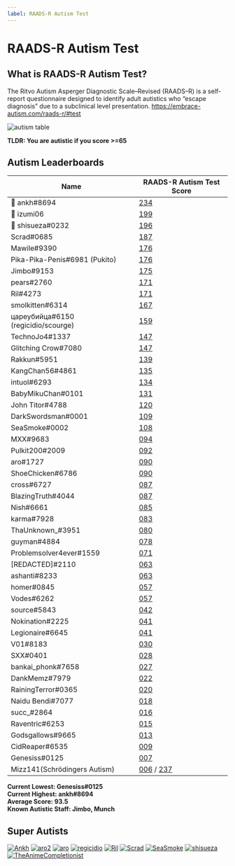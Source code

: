```yaml
---
label: RAADS-R Autism Test
---
```


# RAADS-R Autism Test

## What is RAADS-R Autism Test?

The Ritvo Autism Asperger Diagnostic Scale–Revised (RAADS–R) is a self-report questionnaire designed to identify adult autistics who “escape diagnosis” due to a subclinical level presentation.
https://embrace-autism.com/raads-r/#test

![autism table](https://user-images.githubusercontent.com/130555117/235987462-58e86a36-befb-49eb-a16d-25f65c546de8.png)

**TLDR: You are autistic if you score >=65**

## Autism Leaderboards

| Name                                 | RAADS-R Autism Test Score               |
|--------------------------------------|-----------------------------------------|
| 🥇 ankh#8694                         | [234](https://user-images.githubusercontent.com/130555117/234929337-7f711be2-4fc8-4c03-99f3-afd4b3ee6ab2.png)  |
| 🥈 izumi06                           | [199](https://github.com/snackbxx/lore/assets/61562681/5d69da95-f94d-41ae-a5de-e3047829a9d0)                   |
| 🥉 shisueza#0232                     | [196](https://user-images.githubusercontent.com/130555117/234929502-068923d3-6591-47ec-8e53-9ba4fb7381af.png)  |
| Scrad#0685                           | [187](https://user-images.githubusercontent.com/130555117/234929674-a428a240-cb96-4953-ae81-d1a5ff6e2ed8.png)  |
| Mawile#9390                          | [176](https://user-images.githubusercontent.com/130555117/234930310-5aa1811d-c701-4329-8a5d-f5ee4664d320.png)  |
| Pika-Pika-Penis#6981 (Pukito)        | [176](https://user-images.githubusercontent.com/130555117/234930530-d83bb5b7-d2bc-48a6-9022-338a0c7fe422.png)  |
| Jimbo#9153                           | [175](https://user-images.githubusercontent.com/130555117/234935906-2b0b4ebe-6864-467d-83d2-36c96c68daaf.png)  |
| pears#2760                           | [171](https://user-images.githubusercontent.com/130555117/234935344-9e612e5d-4e26-4703-80dc-943a386407a9.png)  |
| Ril#4273                             | [171](https://user-images.githubusercontent.com/130555117/234935268-3c4e2c1a-e4f8-4da9-b1af-bae2daccb089.png)  |
| smolkitten#6314                      | [167](https://user-images.githubusercontent.com/130555117/234935123-fcb2c94e-775a-4012-a206-2789d84d81ea.png)  |
| цареубийца#6150 (regicidio/scourge)  | [159](https://user-images.githubusercontent.com/130555117/234934976-1a02f805-1254-43d9-8f11-a58d8d29c39b.png)  |
| TechnoJo4#1337                       | [147](https://user-images.githubusercontent.com/130555117/234934904-df8a5b36-cf4b-4922-b218-55d99ac1557d.png)  |
| Glitching Crow#7080                  | [147](https://user-images.githubusercontent.com/130555117/234934799-a148697e-1ebc-445c-9cf0-6b2d2ea8a8dc.png)  |
| Rakkun#5951                          | [139](https://user-images.githubusercontent.com/130555117/234936557-d1b3ba08-8a27-43fb-aff9-8168aa050141.png)  |
| KangChan56#4861                      | [135](https://user-images.githubusercontent.com/130555117/234936632-16e1aa50-9cb4-46bd-ae6c-a16e42aa6669.png)  |
| intuol#6293                          | [134](https://user-images.githubusercontent.com/130555117/234936716-b4b49c6e-cc13-4a33-a4f2-d312e3ddd4eb.png)  |
| BabyMikuChan#0101                    | [131](https://user-images.githubusercontent.com/130555117/234936819-f79275b3-fb49-43f5-9c3b-74e7c91dbbe0.png)  |
| John Titor#4788                      | [120](https://user-images.githubusercontent.com/130555117/234937046-591ddefa-66d0-4278-bea6-2df06352ca67.png)  |
| DarkSwordsman#0001                   | [109](https://user-images.githubusercontent.com/130555117/234928040-846a1e75-02a7-44bd-9547-537a0200e14d.png)  |
| SeaSmoke#0002                        | [108](https://user-images.githubusercontent.com/130555117/234927726-7071a85e-9eb3-4e37-9677-588e78019cc3.png)  |
| MXX#9683                             | [094](https://user-images.githubusercontent.com/130555117/234926558-9f6059d3-57fa-4332-b5f1-e3ab0c0fa867.png)  |
| Pulkit200#2009                       | [092](https://user-images.githubusercontent.com/130555117/234937451-5936f99a-303d-4512-90e0-67f9f2baffdd.png)  |
| aro#1727                             | [090](https://user-images.githubusercontent.com/130555117/234938198-157d8555-cc3f-421d-bb9c-82ed26e14a81.png)  |
| ShoeChicken#6786                     | [090](https://user-images.githubusercontent.com/130555117/234938359-7adb7665-e42a-4a46-8020-67b61c197aa7.png)  |
| cross#6727                           | [087](https://user-images.githubusercontent.com/130555117/234938721-dbe99bb9-4a5d-4270-bbd7-670efea58875.png)  |
| BlazingTruth#4044                    | [087](https://user-images.githubusercontent.com/130555117/234938876-6492e516-3af3-48a9-91e8-0a819750972a.png)  |
| Nish#6661                            | [085](https://user-images.githubusercontent.com/130555117/234939159-f5fa847e-b060-4281-b5ba-660fb978c7a4.png)  |
| karma#7928                           | [083](https://user-images.githubusercontent.com/130555117/234939347-c3927cad-a3b3-4621-b8bf-1471e0b1ef52.png)  |
| ThaUnknown_#3951                     | [080](https://user-images.githubusercontent.com/130555117/234939609-a6369263-fdb3-4a0d-9018-148833fafe1f.png)  |
| guyman#4884                          | [078](https://user-images.githubusercontent.com/130555117/234945522-aef9224c-e2d7-4496-bd2c-f13f09deca74.png)  |
| Problemsolver4ever#1559              | [071](https://user-images.githubusercontent.com/130555117/234945325-65a99cd2-3ae3-439c-947a-7daeb4ba0fd2.png)  |
| [REDACTED]#2110                      | [063](https://user-images.githubusercontent.com/130555117/234945038-4ad12674-0156-46ca-b714-9f378cfc2359.png)  |
| ashanti#8233                         | [063](https://user-images.githubusercontent.com/130555117/234944291-309e1061-e491-494f-b870-3f5a42d7481d.png)  |
| homer#0845                           | [057](https://user-images.githubusercontent.com/130555117/234944061-c7e45a84-5d54-43f8-8d20-ef1ba4f67f30.png)  |
| Vodes#6262                           | [057](https://user-images.githubusercontent.com/130555117/234943865-21ce97f6-7fec-45c9-96c1-ae4d6a41b5f2.png)  |
| source#5843                          | [042](https://user-images.githubusercontent.com/130555117/234931110-a82ac30e-d5b5-42b1-bf2f-c45e1c3ca5bc.png)  |
| Nokination#2225                      | [041](https://user-images.githubusercontent.com/130555117/234934099-0e7b6114-a7ec-45f1-b3b8-c44dafccacd3.png)  |
| Legionaire#6645                      | [041](https://user-images.githubusercontent.com/130555117/234933982-e2e79c72-14e4-44b9-84d5-308846541453.png)  |
| V01#8183                             | [030](https://user-images.githubusercontent.com/130555117/234933904-742dd30f-91c8-41ed-8c29-df7d5b00ec97.png)  |
| SXX#0401                             | [028](https://user-images.githubusercontent.com/130555117/234933750-966022a5-8800-4c7d-8676-e35c20711dc5.png)  |
| bankai_phonk#7658                    | [027](https://user-images.githubusercontent.com/130555117/234932757-3da10086-ef14-4a51-b69c-1dcd3a46c0b9.png)  |
| DankMemz#7979                        | [022](https://user-images.githubusercontent.com/130555117/234932880-a7dceff5-05b9-458b-a6c4-b5f9ea6b6ad5.png)  |
| RainingTerror#0365                   | [020](https://user-images.githubusercontent.com/130555117/234933039-edd6e0f2-88ed-4b97-8d56-bfc9868c9820.png)  |
| Naidu Bendi#7077                     | [018](https://user-images.githubusercontent.com/130555117/234933434-a6a022db-2bf2-4c0f-b1aa-7794d577d28c.png)  |
| succ_#2864                           | [016](https://user-images.githubusercontent.com/130555117/234932338-05898873-7d0d-4965-81a3-f158b4db5c9a.png)  |
| Raventric#6253                       | [015](https://user-images.githubusercontent.com/130555117/234932242-f99787ef-727d-4f49-a734-03d35ccad49f.png)  |
| Godsgallows#9665                     | [013](https://user-images.githubusercontent.com/130555117/234932114-339d8391-3588-4ebd-918c-afd0ecc6df2f.png)  |
| CidReaper#6535                       | [009](https://user-images.githubusercontent.com/130555117/234932025-266aad04-b77c-4882-87bf-af394e9b7f3e.png)  |
| Genesiss#0125                        | [007](https://user-images.githubusercontent.com/130555117/234931778-c4196814-f5e3-40ee-9786-0413926bf453.png)  |
| Mizz141(Schrödingers Autism)         | [006](https://user-images.githubusercontent.com/130555117/234931256-e18c0707-1830-46f4-a9f4-de85c7e01b24.png) / [237](https://user-images.githubusercontent.com/130555117/234931461-9b5f0c58-b0ef-4973-a635-57c5ab6a2535.png)  |


**Current Lowest: Genesiss#0125**  
**Current Highest: ankh#8694**  
**Average Score: 93.5**  
**Known Autistic Staff: Jimbo, Munch**

## Super Autists

[![Ankh](https://user-images.githubusercontent.com/130555117/235988086-a567b8d8-5ed1-4371-887b-556f8740194b.png "Ankh")](https://user-images.githubusercontent.com/130555117/235988086-a567b8d8-5ed1-4371-887b-556f8740194b.png"Ankh")
[![aro2](https://user-images.githubusercontent.com/130555117/235988294-9a698765-f3b0-403e-95d8-66c4b6509056.png "aro2")](https://user-images.githubusercontent.com/130555117/235988294-9a698765-f3b0-403e-95d8-66c4b6509056.png "aro2")
[![aro](https://user-images.githubusercontent.com/130555117/235988903-914d3057-c0c3-4f6f-bd95-9a2a1b6f2346.png "aro")](https://user-images.githubusercontent.com/130555117/235988903-914d3057-c0c3-4f6f-bd95-9a2a1b6f2346.png "aro")
[![regicidio](https://user-images.githubusercontent.com/130555117/235990020-63350a4b-73bb-4a70-a486-f712cc56e0b5.png "regicidio")](https://user-images.githubusercontent.com/130555117/235990020-63350a4b-73bb-4a70-a486-f712cc56e0b5.png "regicidio")
[![Ril](https://user-images.githubusercontent.com/130555117/235990212-91796768-333b-401e-bb88-051f3553f1dc.png "Ril")](https://user-images.githubusercontent.com/130555117/235990212-91796768-333b-401e-bb88-051f3553f1dc.png "Ril")
[![Scrad](https://user-images.githubusercontent.com/130555117/235990492-cc8cc0d4-7875-4534-b254-c3dbbc7c717d.png "Scrad")](https://user-images.githubusercontent.com/130555117/235990492-cc8cc0d4-7875-4534-b254-c3dbbc7c717d.png "Scrad")
[![SeaSmoke](https://user-images.githubusercontent.com/130555117/235990926-cbf0b766-6710-432b-ab70-bbbc7d946911.png "SeaSmoke")](https://user-images.githubusercontent.com/130555117/235990926-cbf0b766-6710-432b-ab70-bbbc7d946911.png "SeaSmoke")
[![shisueza](https://user-images.githubusercontent.com/130555117/235991100-4499cf6d-cbb8-46cc-a6a2-19eb21255fc0.png "shisueza")](https://user-images.githubusercontent.com/130555117/235991100-4499cf6d-cbb8-46cc-a6a2-19eb21255fc0.png "shisueza")
[![TheAnimeCompletionist](https://user-images.githubusercontent.com/130555117/235991361-3d194122-7c9e-4e5e-a010-a15a5497659c.png "TheAnimeCompletionist")](https://user-images.githubusercontent.com/130555117/235991361-3d194122-7c9e-4e5e-a010-a15a5497659c.png "TheAnimeCompletionist")
